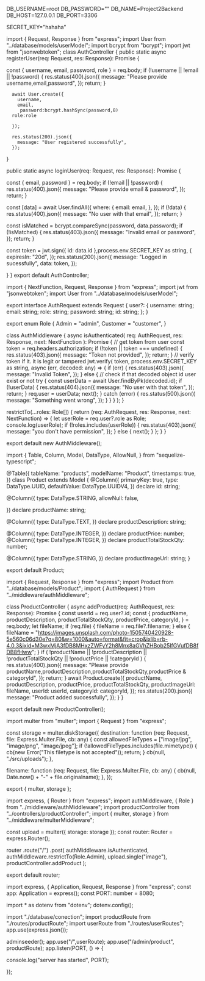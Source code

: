 <!-- Authentication,Authorization, Add Product and more  -->
<!-- add secret key in .env file -->

DB_USERNAME=root
DB_PASSWORD=""
DB_NAME=Project2Backend
DB_HOST=127.0.0.1
DB_PORT=3306

<!-- add -->

SECRET_KEY="hahaha"

<!-- also change userController -->

import { Request, Response } from "express";
import User from "../database/models/userModel";
import bcrypt from "bcrypt";
import jwt from "jsonwebtoken";
class AuthController {
public static async registerUser(req: Request, res: Response): Promise<void> {

<!-- add and change sectio  -->

const { username, email, password, role } = req.body;
if (!username || !email || !password) {
res.status(400).json({
message: "Please provide username,email,password",
});
return;
}

      await User.create({
        username,
        email,
         password:bcrypt.hashSync(password,8)
      role:role

      });

      res.status(200).json({
        message: "User registered successfully",
      });

}

public static async loginUser(req: Request, res: Response): Promise<void> {

<!-- //user input -->

const { email, password } = req.body;
if (!email || !password) {
res.status(400).json({
message: "Please provide email & password",
});
return;
}

<!-- //check whether user with above email exist or not -->

const [data] = await User.findAll({
where: {
email: email,
},
});
if (!data) {
res.status(400).json({
message: "No user with that email",
});
return;
}

<!-- //check password now -->
<!-- password-> check garne password and data.password->database ma vako password -->

const isMatched = bcrypt.compareSync(password, data.password);
if (!isMatched) {
res.status(403).json({
message: "Invalid email or password",
});
return;
}

<!-- generate token  -->
<!-- add SECRET_KEY -->

const token = jwt.sign({ id: data.id },process.env.SECRET_KEY as string, {
expiresIn: "20d",
});
res.status(200).json({
message: "Logged in sucessfully",
data: token,
});

}
}
export default AuthController;

<!-- create  middleware folder and create authMiddleware.ts -->

import { NextFunction, Request, Response } from "express";
import jwt from "jsonwebtoken";
import User from "../database/models/userModel";

export interface AuthRequest extends Request {
user?: {
username: string;
email: string;
role: string;
password: string;
id: string;
};
}

export enum Role {
Admin = "admin",
Customer = "customer",
}

class AuthMiddleware {
async isAuthenticated(
req: AuthRequest,
res: Response,
next: NextFunction
): Promise<void> {
// get token from user
const token = req.headers.authorization;
if (!token || token === undefined) {
res.status(403).json({
message: "Token not provided",
});
return;
}
// verify token if it. it is legit or tampered
jwt.verify(
token,
process.env.SECRET_KEY as string,
async (err, decoded: any) => {
if (err) {
res.status(403).json({
message: "Invalid Token",
});
} else {
// check if that decoded object id user exist or not
try {
const userData = await User.findByPk(decoded.id);
if (!userData) {
res.status(404).json({
message: "No user with that token",
});
return;
}
req.user = userData;
next();
} catch (error) {
res.status(500).json({
message: "Something went wrong",
});
}
}
}
);
}

  <!-- check role customer and admin ma yeuta xa ki naii  -->

restrictTo(...roles: Role[]) {
return (req: AuthRequest, res: Response, next: NextFunction) => {
let userRole = req.user?.role as Role;
console.log(userRole);
if (!roles.includes(userRole)) {
res.status(403).json({
message: "you don't have permission",
});
} else {
next();
}
};
}
}

export default new AuthMiddleware();

<!-- create product table or models/product.ts -->

import {
Table,
Column,
Model,
DataType,
AllowNull,
} from "sequelize-typescript";

@Table({
tableName: "products",
modelName: "Product",
timestamps: true,
})
class Product extends Model {
@Column({
primaryKey: true,
type: DataType.UUID,
defaultValue: DataType.UUIDV4,
})
declare id: string;

@Column({
type: DataType.STRING,
allowNull: false,

<!-- required true -->

})
declare productName: string;

@Column({
type: DataType.TEXT,
})
declare productDescription: string;

@Column({
type: DataType.INTEGER,
})
declare productPrice: number;
@Column({
type: DataType.INTEGER,
})
declare productTotalStockQty: number;

@Column({
type: DataType.STRING,
})
declare productImageUrl: string;
}

export default Product;

<!-- product controller -->

import { Request, Response } from "express";
import Product from "../database/models/Product";
import { AuthRequest } from "../middleware/authMiddleware";

class ProductController {
async addProduct(req: AuthRequest, res: Response): Promise<void> {
const userId = req.user?.id;
const {
productName,
productDescription,
productTotalStockQty,
productPrice,
categoryId,
} = req.body;
let fileName;
if (req.file) {
fileName = req.file?.filename;
} else {
fileName =
"https://images.unsplash.com/photo-1505740420928-5e560c06d30e?q=80&w=1000&auto=format&fit=crop&ixlib=rb-4.0.3&ixid=M3wxMjA3fDB8MHxzZWFyY2h8Mnx8aGVhZHBob25lfGVufDB8fDB8fHww";
}
if (
!productName ||
!productDescription ||
!productTotalStockQty ||
!productPrice ||
!categoryId
) {
res.status(400).json({
message:
"Please provide productName,productDescription,productTotalStockQty,productPrice & categoryId",
});
return;
}
await Product.create({
productName,
productDescription,
productPrice,
productTotalStockQty,
productImageUrl: fileName,
userId: userId,
categoryId: categoryId,
});
res.status(200).json({
message: "Product added successfully",
});
}
}

export default new ProductController();

<!-- create multerMiddleware.ts -->

import multer from "multer";
import { Request } from "express";

const storage = multer.diskStorage({
destination: function (req: Request, file: Express.Multer.File, cb: any) {
const allowedFileTypes = ["image/jpg", "image/png", "image/jpeg"];
if (!allowedFileTypes.includes(file.mimetype)) {
cb(new Error("This filetype is not accepted"));
return;
}
cb(null, "./src/uploads");
},

filename: function (req: Request, file: Express.Multer.File, cb: any) {
cb(null, Date.now() + "-" + file.originalname);
},
});

export { multer, storage };

<!-- create uploads folder jaha image store hunxa -->

<!-- then create route for product -->
<!-- productRoute.ts -->

import express, { Router } from "express";
import authMiddleware, { Role } from "../middleware/authMiddleware";
import productController from "../controllers/productController";
import { multer, storage } from "../middleware/multerMiddleware";

const upload = multer({ storage: storage });
const router: Router = express.Router();

router
.route("/")
.post(
authMiddleware.isAuthenticated,
authMiddleware.restrictTo(Role.Admin),
upload.single("image"),
productController.addProduct
);

export default router;

<!-- import productRoute.ts in index.ts (main file) -->

import express, { Application, Request, Response } from "express";
const app: Application = express();
const PORT: number = 8080;

import \* as dotenv from "dotenv";
dotenv.config();

import "./database/conection";
import productRoute from "./routes/productRoute";
import userRoute from "./routes/userRoutes";
app.use(express.json());

<!-- admin seeder -->

adminseeder();
app.use("/",userRoute);
app.use("/admin/product", productRoute);
app.listen(PORT, () => {

console.log("server has started", PORT);

});

<!-- text addproduct using postman -->
